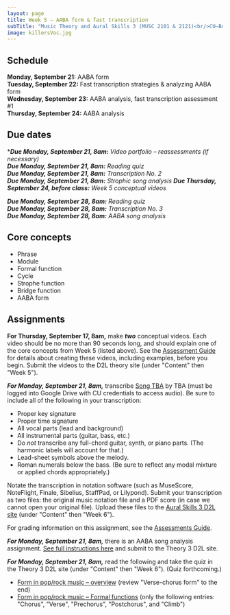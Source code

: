 ```yaml
---
layout: page
title: Week 5 – AABA form & fast transcription
subTitle: "Music Theory and Aural Skills 3 (MUSC 2101 & 2121)<br/>CU–Boulder, Fall 2015<br/>Kris Shaffer, Ph.D. – coordinator"
image: killersVoc.jpg
---
```


## Schedule

**Monday, September 21:** AABA form  
**Tuesday, September 22:** Fast transcription strategies & analyzing AABA form  
**Wednesday, September 23:** AABA analysis, fast transcription assessment #1  
**Thursday, September 24:** AABA analysis

## Due dates

****Due Monday, September 21, 8am:*** *Video portfolio – reassessments (if necessary)*  
***Due Monday, September 21, 8am:*** *Reading quiz*  
***Due Monday, September 21, 8am:*** *Transcription No. 2*  
***Due Monday, September 21, 8am:*** *Strophic song analysis*
***Due Thursday, September 24, before class:*** *Week 5 conceptual videos*  

***Due Monday, September 28, 8am:*** *Reading quiz*  
***Due Monday, September 28, 8am:*** *Transcription No. 3*  
***Due Monday, September 28, 8am:*** *AABA song analysis*


## Core concepts

- Phrase  
- Module  
- Formal function    
- Cycle  
- Strophe function  
- Bridge function  
- AABA form  

## Assignments

**For Thursday, September 17, 8am,** make ***two*** conceptual videos. Each video should be no more than 90 seconds long, and should explain one of the core concepts from Week 5 (listed above). See the [Assessment Guide](/assessments/) for details about creating these videos, including examples, before you begin. Submit the videos to the D2L theory site (under "Content" then "Week 5").



***For Monday, September 21, 8am,*** transcribe [Song TBA]() by TBA (must be logged into Google Drive with CU credentials to access audio). Be sure to include all of the following in your transcription:

- Proper key signature  
- Proper time signature  
- All vocal parts (lead and background)  
- All instrumental parts (guitar, bass, etc.)  
- Do *not* transcribe any full-chord guitar, synth, or piano parts. (The harmonic labels will account for that.)  
- Lead-sheet symbols above the melody.  
- Roman numerals below the bass. (Be sure to reflect any modal mixture or applied chords appropriately.)

Notate the transcription in notation software (such as MuseScore, NoteFlight, Finale, Sibelius, StaffPad, or Lilypond). Submit your transcription as two files: the original music notation file and a PDF score (in case we cannot open your original file). Upload these files to the [Aural Skills 3 D2L site](https://learn.colorado.edu/d2l/home/120555) (under "Content" then "Week 6").

For grading information on this assignment, see the [Assessments Guide](/assessments/).

***For Monday, September 21, 8am,*** there is an AABA song analysis assignment. [See full instructions here](/analysisAABA/) and submit to the Theory 3 D2L site.

***For Monday, September 21, 8am,*** read the following and take the quiz in the Theory 3 D2L site (under "Content" then "Week 6"). (Quiz forthcoming.)

- [Form in pop/rock music – overview](http://openmusictheory.com/popRockForm) (review "Verse-chorus form" to the end)  
- [Form in pop/rock music – Formal functions](http://openmusictheory.com/popRockForm-functions) (only the following entries: "Chorus", "Verse", "Prechorus", "Postchorus", and "Climb")  